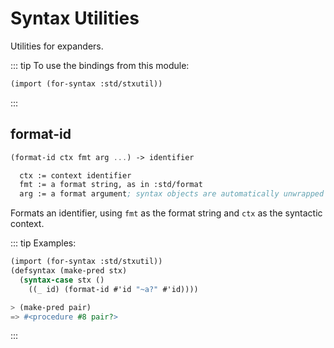 # Syntax Utilities

Utilities for expanders.

::: tip To use the bindings from this module:
``` scheme
(import (for-syntax :std/stxutil))
```
:::

## format-id
```scheme
(format-id ctx fmt arg ...) -> identifier

  ctx := context identifier
  fmt := a format string, as in :std/format
  arg := a format argument; syntax objects are automatically unwrapped
```

Formats an identifier, using `fmt` as the format string and `ctx` as the syntactic context.

::: tip Examples:
```scheme
(import (for-syntax :std/stxutil))
(defsyntax (make-pred stx)
  (syntax-case stx ()
    ((_ id) (format-id #'id "~a?" #'id))))

> (make-pred pair)
=> #<procedure #8 pair?>
```
:::
